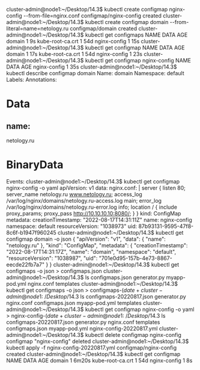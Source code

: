 cluster-admin@node1:~/Desktop/14.3$ kubectl create configmap nginx-config --from-file=nginx.conf
configmap/nginx-config created
cluster-admin@node1:~/Desktop/14.3$ kubectl create configmap domain --from-literal=name=netology.ru
configmap/domain created
cluster-admin@node1:~/Desktop/14.3$ kubectl get configmaps
NAME               DATA   AGE
domain             1      9s
kube-root-ca.crt   1      54d
nginx-config       1      15s
cluster-admin@node1:~/Desktop/14.3$ kubectl get configmap
NAME               DATA   AGE
domain             1      17s
kube-root-ca.crt   1      54d
nginx-config       1      23s
cluster-admin@node1:~/Desktop/14.3$ kubectl get configmap nginx-config
NAME           DATA   AGE
nginx-config   1      35s
cluster-admin@node1:~/Desktop/14.3$ kubectl describe configmap domain
Name:         domain
Namespace:    default
Labels:       <none>
Annotations:  <none>

Data
====
name:
----
netology.ru

BinaryData
====

Events:  <none>
cluster-admin@node1:~/Desktop/14.3$ kubectl get configmap nginx-config -o yaml
apiVersion: v1
data:
  nginx.conf: |
    server {
        listen 80;
        server_name  netology.ru www.netology.ru;
        access_log  /var/log/nginx/domains/netology.ru-access.log  main;
        error_log   /var/log/nginx/domains/netology.ru-error.log info;
        location / {
            include proxy_params;
            proxy_pass http://10.10.10.10:8080/;
        }
    }
kind: ConfigMap
metadata:
  creationTimestamp: "2022-08-17T14:31:11Z"
  name: nginx-config
  namespace: default
  resourceVersion: "1038973"
  uid: 87b93131-9595-47f8-8c6f-b1947f960245
cluster-admin@node1:~/Desktop/14.3$ kubectl get configmap domain -o json
{
    "apiVersion": "v1",
    "data": {
        "name": "netology.ru"
    },
    "kind": "ConfigMap",
    "metadata": {
        "creationTimestamp": "2022-08-17T14:31:17Z",
        "name": "domain",
        "namespace": "default",
        "resourceVersion": "1038987",
        "uid": "701e0d95-157b-4e73-8867-eecde22fb7a7"
    }
}
cluster-admin@node1:~/Desktop/14.3$ kubectl get configmaps -o json > configmaps.json
cluster-admin@node1:~/Desktop/14.3$ ls
configmaps.json  generator.py  myapp-pod.yml  nginx.conf  templates
cluster-admin@node1:~/Desktop/14.3$ kubectl get configmaps -o json > configmaps-$(date +%Y%m%d).json
cluster-admin@node1:~/Desktop/14.3$ ls
configmaps-20220817.json  generator.py   nginx.conf
configmaps.json           myapp-pod.yml  templates
cluster-admin@node1:~/Desktop/14.3$ kubectl get configmap nginx-config -o yaml > nginx-config-$(date +%Y%m%d).yml
cluster-admin@node1:~/Desktop/14.3$ ls
configmaps-20220817.json  generator.py   nginx.conf                 templates
configmaps.json           myapp-pod.yml  nginx-config-20220817.yml
cluster-admin@node1:~/Desktop/14.3$ kubectl delete configmap nginx-config
configmap "nginx-config" deleted
cluster-admin@node1:~/Desktop/14.3$ kubectl apply -f nginx-config-20220817.yml
configmap/nginx-config created
cluster-admin@node1:~/Desktop/14.3$ kubectl get configmap
NAME               DATA   AGE
domain             1      6m20s
kube-root-ca.crt   1      54d
nginx-config       1      8s
